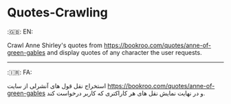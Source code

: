 # Quotes-Crawling
:🇬🇧: EN:

Crawl Anne Shirley's quotes from https://bookroo.com/quotes/anne-of-green-gables and display quotes of any character the user requests.

----

:🇮🇷: FA:

استخراج نقل قول های آنشرلی از سایت https://bookroo.com/quotes/anne-of-green-gables و در نهایت نمایش نقل های هر کاراکتری که کاربر درخواست کند.

